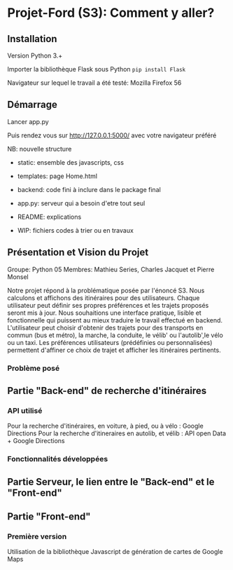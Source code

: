 # Projet-Ford (S3): Comment y aller?

## Installation
Version Python 3.+

Importer la bibliothèque Flask sous Python `pip install Flask`

Navigateur sur lequel le travail a été testé: Mozilla Firefox 56

## Démarrage
Lancer app.py 

Puis rendez vous sur http://127.0.0.1:5000/ avec votre navigateur préféré

NB: nouvelle structure
- static: ensemble des javascripts, css  
- templates: page Home.html  
- backend: code fini à inclure dans le package final  
- app.py: serveur qui a besoin d'etre tout seul  
- README: explications  

- WIP: fichiers codes à trier ou en travaux  


## Présentation et Vision du Projet

Groupe: Python 05
Membres: Mathieu Series, Charles Jacquet et Pierre Monsel

Notre projet répond à la problématique posée par l'énoncé S3. Nous calculons et affichons des itinéraires pour des utilisateurs. Chaque utilisateur peut définir ses propres préférences et les trajets proposés seront mis à jour. Nous souhaitions une interface pratique, lisible et fonctionnelle qui puissent au mieux traduire le travail effectué en backend.
L'utilisateur peut choisir d'obtenir des trajets pour des transports en commun (bus et métro), la marche, la conduite, le vélib' ou l'autolib',le vélo ou un taxi. Les préférences utilisateurs (prédéfinies ou personnalisées) permettent d'affiner ce choix de trajet et afficher les itinéraires pertinents. 

### Problème posé


## Partie "Back-end" de recherche d'itinéraires
### API utilisé
Pour la recherche d'itinéraires, en voiture, à pied, ou à vélo : Google Directions
Pour la recherche d'itineraires en autolib, et vélib : API open Data + Google Directions

### Fonctionnalités développées

## Partie Serveur, le lien entre le "Back-end" et le "Front-end"

## Partie "Front-end"
### Première version
Utilisation de la bibliothèque Javascript de génération de cartes de Google Maps
